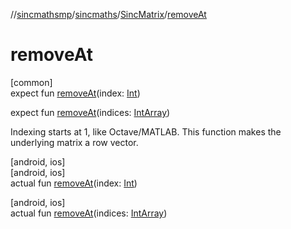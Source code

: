 //[sincmathsmp](../../../index.md)/[sincmaths](../index.md)/[SincMatrix](index.md)/[removeAt](remove-at.md)

# removeAt

[common]\
expect fun [removeAt](remove-at.md)(index: [Int](https://kotlinlang.org/api/latest/jvm/stdlib/kotlin/-int/index.html))

expect fun [removeAt](remove-at.md)(indices: [IntArray](https://kotlinlang.org/api/latest/jvm/stdlib/kotlin/-int-array/index.html))

Indexing starts at 1, like Octave/MATLAB. This function makes the underlying matrix a row vector.

[android, ios]\
[android, ios]\
actual fun [removeAt](remove-at.md)(index: [Int](https://kotlinlang.org/api/latest/jvm/stdlib/kotlin/-int/index.html))

[android, ios]\
actual fun [removeAt](remove-at.md)(indices: [IntArray](https://kotlinlang.org/api/latest/jvm/stdlib/kotlin/-int-array/index.html))
